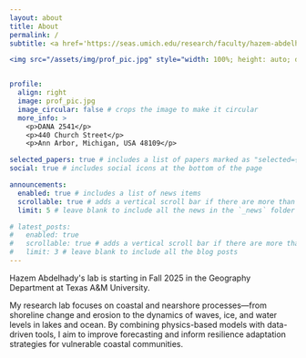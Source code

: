 ```yaml
---
layout: about
title: About
permalink: /
subtitle: <a href='https://seas.umich.edu/research/faculty/hazem-abdelhady'>Affiliations</a>. School for Environment and Sustainability, University of Michigan

<img src="/assets/img/prof_pic.jpg" style="width: 100%; height: auto; display: block;">


profile:
  align: right
  image: prof_pic.jpg
  image_circular: false # crops the image to make it circular
  more_info: >
    <p>DANA 2541</p>
    <p>440 Church Street</p>
    <p>Ann Arbor, Michigan, USA 48109</p>

selected_papers: true # includes a list of papers marked as "selected={true}"
social: true # includes social icons at the bottom of the page

announcements:
  enabled: true # includes a list of news items
  scrollable: true # adds a vertical scroll bar if there are more than 3 news items
  limit: 5 # leave blank to include all the news in the `_news` folder

# latest_posts:
#   enabled: true
#   scrollable: true # adds a vertical scroll bar if there are more than 3 new posts items
#   limit: 3 # leave blank to include all the blog posts
---
```

Hazem Abdelhady's lab is starting in Fall 2025 in the Geography Department at Texas A&M University.

My research lab focuses on coastal and nearshore processes—from shoreline change and erosion to the dynamics of waves, ice, and water levels in lakes and ocean. By combining physics-based models with data-driven tools, I aim to improve forecasting and inform resilience adaptation strategies for vulnerable coastal communities.



